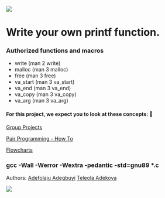 ![](https://contentstatic.techgig.com/photo/90325682.cms)
# Write your own printf function.

### Authorized functions and macros
- write (man 2 write)
- malloc (man 3 malloc)
- free (man 3 free)
- va_start (man 3 va_start)
- va_end (man 3 va_end)
- va_copy (man 3 va_copy)
- va_arg (man 3 va_arg)

#### For this project, we expect you to look at these concepts: :tophat:
[Group Projects](https://alx-intranet.hbtn.io/concepts/111)

[Pair Programming - How To](https://alx-intranet.hbtn.io/concepts/121)

[Flowcharts](https://alx-intranet.hbtn.io/concepts/130)
###  gcc -Wall -Werror -Wextra -pedantic -std=gnu89 *.c



Authors: [Adefolaju Adegbuyi](https://github.com/iamfolaju) 
         [Teleola Adekoya](https://github.com/Thetelegram212)


![](#)
